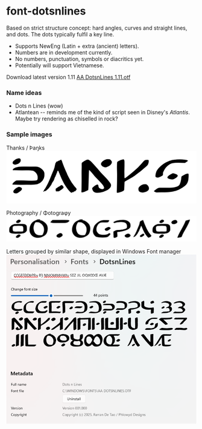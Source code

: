 # font-dotsnlines
Based on strict structure concept: hard angles, curves and straight lines, and dots.
The dots typically fulfil a key line.

* Supports NewEng (Latin + extra (ancient) letters).
* Numbers are in development currently.
* No numbers, punctuation, symbols or diacritics yet.
* Potentially will support Vietnamese.

Download latest version 1.11 [AA DotsnLines 1.11.otf](AA%20DotsnLines%201.11.otf)
 
### Name ideas
* Dots n Lines  (wow)  
* Atlantean -- reminds me of the kind of script seen in Disney's _Atlantis_. Maybe try rendering as chiselled in rock?  

### Sample images
Thanks / Þaŋks  
![Photography](Images/Screenshot%202025-03-12%20155821.png)  

Photography / Φotograφy  
![](Images/Screenshot%202025-03-12%20155743.png)  

Letters grouped by similar shape, displayed in Windows Font manager  
![](Images/Screenshot%202025-03-12%20150749.png)  


